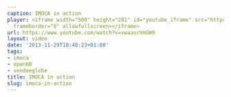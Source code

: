 ```yaml
---
caption: IMOCA in action
player: <iframe width="500" height="281" id="youtube_iframe" src="https://www.youtube.com/embed/vwaaorVmGW0?feature=oembed&amp;enablejsapi=1&amp;origin=https://safe.txmblr.com&amp;wmode=opaque"
  frameborder="0" allowfullscreen></iframe>
url: https://www.youtube.com/watch?v=vwaaorVmGW0
layout: video
date: '2013-11-29T18:40:23+01:00'
tags:
- imoca
- open60
- vendeeglobe
title: IMOCA in action
slug: imoca-in-action
---
```


